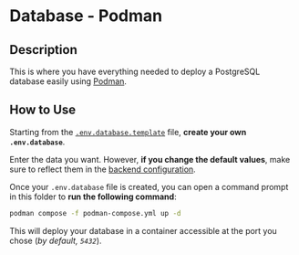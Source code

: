 # Database - Podman

## Description

This is where you have everything needed to deploy a PostgreSQL database easily using [Podman](https://podman.io/).

## How to Use

Starting from the [`.env.database.template`](./.env.database.template) file, **create your own `.env.database`**.

Enter the data you want. However, **if you change the default values**, make sure to reflect them in the [backend configuration](../../backend/app/src/main/resources/application.properties).

Once your `.env.database` file is created, you can open a command prompt in this folder to **run the following command**:

```sh
podman compose -f podman-compose.yml up -d
```

This will deploy your database in a container accessible at the port you chose (_by default, `5432`_).
